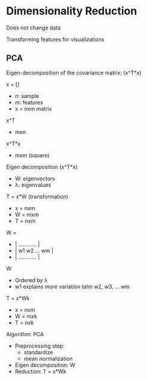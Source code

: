 # Dimensionality Reduction
Does not change data

Transforming features for visualizations

## PCA
Eigen-decomposition of the covariance matrix: (x^T\*x)

x = \[]
- n: sample
- m: features
- x = nxm matrix

x^T
- mxn

x^T\*x
- mxm (square)

Eigen decomposition (x^T\*x)
- W: eigenvectors
- λ: eigenvalues

T = x\*W (transformation)
- x = nxm
- W = mxm
- T = nxm

W = 
- | ............ |
- | w1 w2 ... wm |
- | ............ |

W
- Ordered by λ
- w1 explains more variation tahn w2, w3, ... wm

T = x\*Wk
- x = nxm
- W = mxk
- T = nxk

Algorithm: PCA
- Preprocessing step:
    * standardize
    * mean normalization
- Eigen decomposition: W
- Reduction: T = x\*Wk